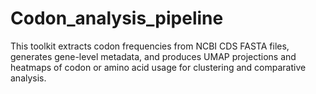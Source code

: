 # Codon_analysis_pipeline
This toolkit extracts codon frequencies from NCBI CDS FASTA files, generates gene-level metadata, and produces UMAP projections and heatmaps of codon or amino acid usage for clustering and comparative analysis.
